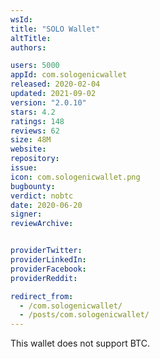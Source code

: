```yaml
---
wsId: 
title: "SOLO Wallet"
altTitle: 
authors:

users: 5000
appId: com.sologenicwallet
released: 2020-02-04
updated: 2021-09-02
version: "2.0.10"
stars: 4.2
ratings: 148
reviews: 62
size: 48M
website: 
repository: 
issue: 
icon: com.sologenicwallet.png
bugbounty: 
verdict: nobtc
date: 2020-06-20
signer: 
reviewArchive:


providerTwitter: 
providerLinkedIn: 
providerFacebook: 
providerReddit: 

redirect_from:
  - /com.sologenicwallet/
  - /posts/com.sologenicwallet/
---
```



This wallet does not support BTC.
